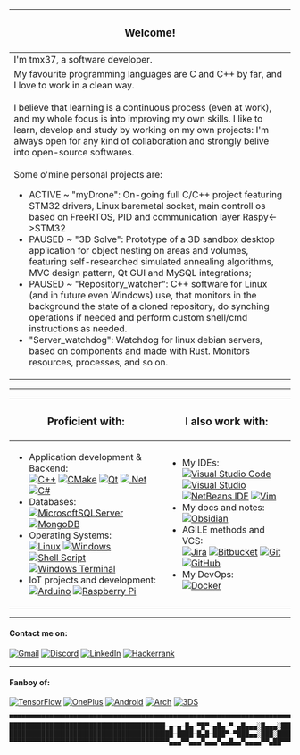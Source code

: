 | <h3> Welcome! </h3> |
|----------|
| I'm tmx37, a software developer. <br> 
My favourite programming languages are C and C++ by far, and I love to work in a clean way. <br><br> I believe that learning is a continuous process (even at work), and my whole focus is into improving my own skills. I like to learn, develop and study by working on my own projects: I'm always open for any kind of collaboration and strongly belive into open-source softwares. <br><br> Some o'mine personal projects are: <ul> <li> ACTIVE ~ "myDrone": On-going full C/C++ project featuring STM32 drivers, Linux baremetal socket, main controll os based on FreeRTOS, PID and communication layer Raspy<->STM32 </li> <li> PAUSED ~ "3D Solve": Prototype of a 3D sandbox desktop application for object nesting on areas and volumes, featuring self-researched simulated annealing algorithms, MVC design pattern, Qt GUI and MySQL integrations; </li> <li> PAUSED ~ "Repository_watcher": C++ software for Linux (and in future even Windows) use, that monitors in the background the state of a cloned repository, do synching operations if needed and perform custom shell/cmd instructions as needed. </li> <li> "Server_watchdog": Watchdog for linux debian servers, based on components and made with Rust. Monitors resources, processes, and so on.</li> </ul> |
---
| <h3> Proficient with: </h3> | <h3> I also work with: </h3> |
|----------|----------|
| <ul><li>Application development & Backend:<br>[![C++](https://img.shields.io/badge/c++-%2300599C.svg?style=for-the-badge&logo=c%2B%2B&logoColor=white)](https://devdocs.io/cpp/) [![CMake](https://img.shields.io/badge/CMake-%23008FBA.svg?style=for-the-badge&logo=cmake&logoColor=white)](https://devdocs.io/cmake~3.26/) [![Qt](https://img.shields.io/badge/Qt-%23217346.svg?style=for-the-badge&logo=Qt&logoColor=white)](https://www.qt.io) [![.Net](https://img.shields.io/badge/.NET-5C2D91?style=for-the-badge&logo=.net&logoColor=white)](https://learn.microsoft.com/it-it/dotnet/) [![C#](https://img.shields.io/badge/c%23-%23239120.svg?style=for-the-badge&logo=c-sharp&logoColor=white)](https://learn.microsoft.com/it-it/dotnet/csharp/)</li><li>Databases:<br>[![MicrosoftSQLServer](https://img.shields.io/badge/Microsoft%20SQL%20Server-CC2927?style=for-the-badge&logo=microsoft%20sql%20server&logoColor=white)](https://www.microsoft.com/it-it/sql-server/sql-server-2019) [![MongoDB](https://img.shields.io/badge/MongoDB-%234ea94b.svg?style=for-the-badge&logo=mongodb&logoColor=white)](https://www.mongodb.com)</li><li>Operating Systems:<br>[![Linux](https://img.shields.io/badge/Linux-FCC624?style=for-the-badge&logo=linux&logoColor=black)](https://www.linux.it/) [![Windows](https://img.shields.io/badge/Windows-0078D6?style=for-the-badge&logo=windows&logoColor=white)](https://www.microsoft.com/it-it/windows) [![Shell Script](https://img.shields.io/badge/shell_script-%23121011.svg?style=for-the-badge&logo=gnu-bash&logoColor=white)](https://it.wikipedia.org/wiki/Shell_Unix) [![Windows Terminal](https://img.shields.io/badge/Windows%20Terminal-%234D4D4D.svg?style=for-the-badge&logo=windows-terminal&logoColor=white)](https://en.wikipedia.org/wiki/Windows_Terminal)</li><li>IoT projects and development:<br>[![Arduino](https://img.shields.io/badge/-Arduino-00979D?style=for-the-badge&logo=Arduino&logoColor=white)](https://www.arduino.cc/) [![Raspberry Pi](https://img.shields.io/badge/-RaspberryPi-C51A4A?style=for-the-badge&logo=Raspberry-Pi)](https://www.raspberrypi.com/)</li></ul>| <ul><li>My IDEs:<br>[![Visual Studio Code](https://img.shields.io/badge/Visual%20Studio%20Code-0078d7.svg?style=for-the-badge&logo=visual-studio-code&logoColor=white)](https://code.visualstudio.com/)[![Visual Studio](https://img.shields.io/badge/Visual%20Studio-5C2D91.svg?style=for-the-badge&logo=visual-studio&logoColor=white)](https://visualstudio.microsoft.com/it/) [![NetBeans IDE](https://img.shields.io/badge/NetBeansIDE-1B6AC6.svg?style=for-the-badge&logo=apache-netbeans-ide&logoColor=white)](https://netbeans.apache.org/front/main/) [![Vim](https://img.shields.io/badge/VIM-%2311AB00.svg?style=for-the-badge&logo=vim&logoColor=white)](https://www.vim.org/) </li><li> My docs and notes: <br> [![Obsidian](https://img.shields.io/badge/Obsidian-%23483699.svg?style=for-the-badge&logo=obsidian&logoColor=white)](https://obsidian.md/)</li><li>AGILE methods and VCS: <br> [![Jira](https://img.shields.io/badge/jira-%230A0FFF.svg?style=for-the-badge&logo=jira&logoColor=white)](https://www.atlassian.com/it/software/jira) [![Bitbucket](https://img.shields.io/badge/bitbucket-%230047B3.svg?style=for-the-badge&logo=bitbucket&logoColor=white)](https://bitbucket.org/) [![Git](https://img.shields.io/badge/git-%23F05033.svg?style=for-the-badge&logo=git&logoColor=white)](https://git-scm.com/) [![GitHub](https://img.shields.io/badge/github-%23121011.svg?style=for-the-badge&logo=github&logoColor=white)](https://github.com/) </li> <li> My DevOps:<br>[![Docker](https://img.shields.io/badge/docker-%230db7ed.svg?style=for-the-badge&logo=docker&logoColor=white)](https://www.docker.com/)</ul></li>|

---

#### Contact me on:
[![Gmail](https://img.shields.io/badge/Gmail-D14836?style=for-the-badge&logo=gmail&logoColor=white)](mailto:tmx37.dev@gmail.com) [![Discord](https://img.shields.io/badge/Discord-%235865F2.svg?style=for-the-badge&logo=discord&logoColor=white)](https://discordapp.com/users/501462424944115722) [![LinkedIn](https://img.shields.io/badge/linkedin-%230077B5.svg?style=for-the-badge&logo=linkedin&logoColor=white)](https://www.linkedin.com/in/tommaso-maruzzo-339692237/) [![Hackerrank](https://img.shields.io/badge/-Hackerrank-2EC866?style=for-the-badge&logo=HackerRank&logoColor=white)](https://www.hackerrank.com/profile/tommasomaruzzo)

---

#### Fanboy of:
[![TensorFlow](https://img.shields.io/badge/TensorFlow-%23FF6F00.svg?style=for-the-badge&logo=TensorFlow&logoColor=white)](https://github.com/tensorflow/tensorflow) [![OnePlus](https://img.shields.io/badge/OnePlus-%23F5010C.svg?style=for-the-badge&logo=oneplus&logoColor=white)](https://www.oneplus.com) [![Android](https://img.shields.io/badge/Android-3DDC84?style=for-the-badge&logo=android&logoColor=white)](https://www.android.com) [![Arch](https://img.shields.io/badge/Arch%20Linux-1793D1?logo=arch-linux&logoColor=fff&style=for-the-badge)](https://archlinux.org/) [![3DS](https://img.shields.io/badge/3DS-D12228?style=for-the-badge&logo=nintendo-3ds&logoColor=white)](https://3ds.hacks.guide/) 

```my_sign!
▀▀▀▀▀▀▀▀▀▀▀▀▀▀▀▀▀▀▀▀▀▀▀▀▀▀▀▀▀▀▀▀▀▀▀▀▀▀▀▀▀▀▀▀▀▀▀▀▀▀▀▀▀▀▀▀▀▀▀▀▀▀▀▀▀▀▀▀▀▀▀▀▀▀▀▀▀▀▀▀▀▀▀▀▀▀▀▀▀▀▀▀▀▀▀▀▀▀▀▀▀▀▀▀▀▀▀
███████████████████████████████████████─▄─▄─█▄─▀█▀─▄█▄─▀─▄█▄▄▄░█▄▄▄░███████████████████████████████████████
█████████████████████████████████████████─████─█▄█─███▀─▀███▄▄░███░████████████████████████████████████████
▀▀▀▀▀▀▀▀▀▀▀▀▀▀▀▀▀▀▀▀▀▀▀▀▀▀▀▀▀▀▀▀▀▀▀▀▀▀▀▀▄▄▄▀▀▄▄▄▀▄▄▄▀▄▄█▄▄▀▄▄▄▄▀▀▄██▀▀▀▀▀▀▀▀▀▀▀▀▀▀▀▀▀▀▀▀▀▀▀▀▀▀▀▀▀▀▀▀▀▀▀▀▀▀▀
```

